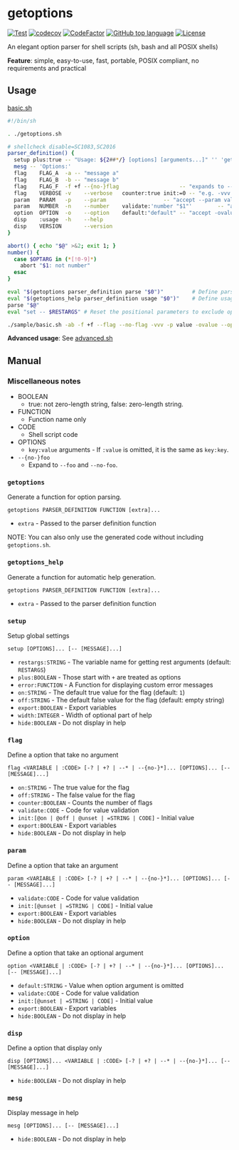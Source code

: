 # getoptions

[![Test](https://github.com/ko1nksm/getoptions/workflows/Test/badge.svg)](https://github.com/ko1nksm/getoptions/actions)
[![codecov](https://codecov.io/gh/ko1nksm/getoptions/branch/master/graph/badge.svg)](https://codecov.io/gh/ko1nksm/getoptions)
[![CodeFactor](https://www.codefactor.io/repository/github/ko1nksm/getoptions/badge)](https://www.codefactor.io/repository/github/ko1nksm/getoptions)
[![GitHub top language](https://img.shields.io/github/languages/top/ko1nksm/getoptions.svg)](https://github.com/ko1nksm/getoptions/search?l=Shell)
[![License](https://img.shields.io/github/license/ko1nksm/getoptions.svg)](https://github.com/ko1nksm/getoptions/blob/master/LICENSE)

An elegant option parser for shell scripts (sh, bash and all POSIX shells)

**Feature**: simple, easy-to-use, fast, portable, POSIX compliant, no requirements and practical

## Usage

[basic.sh](./sample/basic.sh)

```sh
#!/bin/sh

. ./getoptions.sh

# shellcheck disable=SC1083,SC2016
parser_definition() {
  setup plus:true -- "Usage: ${2##*/} [options] [arguments...]" '' 'getoptions sample' ''
  mesg -- 'Options:'
  flag    FLAG_A  -a -- "message a"
  flag    FLAG_B  -b -- "message b"
  flag    FLAG_F  -f +f --{no-}flag                   -- "expands to --flag and --no-flag"
  flag    VERBOSE -v    --verbose   counter:true init:=0 -- "e.g. -vvv is verbose level 3"
  param   PARAM   -p    --param                  -- "accept --param value / --param=value"
  param   NUMBER  -n    --number    validate:'number "$1"'        -- "accept only numbers"
  option  OPTION  -o    --option    default:"default" -- "accept -ovalue / --option=value"
  disp    :usage  -h    --help
  disp    VERSION       --version
}

abort() { echo "$@" >&2; exit 1; }
number() {
  case $OPTARG in (*[!0-9]*)
    abort "$1: not number"
  esac
}

eval "$(getoptions parser_definition parse "$0")"         # Define parse() function
eval "$(getoptions_help parser_definition usage "$0")"    # Define usage() function
parse "$@"
eval "set -- $RESTARGS" # Reset the positional parameters to exclude options
```

```sh
./sample/basic.sh -ab -f +f --flag --no-flag -vvv -p value -ovalue --option=value 1 2 -- 3 -f
```

**Advanced usage**: See [advanced.sh](./sample/advanced.sh)

## Manual

### Miscellaneous notes

- BOOLEAN
  - true: not zero-length string, false: zero-length string.
- FUNCTION
  - Function name only
- CODE
  - Shell script code
- OPTIONS
  - `key:value` arguments - If `:value` is omitted, it is the same as `key:key`.
- `--{no-}foo`
  - Expand to `--foo` and `--no-foo`.

### `getoptions`

Generate a function for option parsing.

`getoptions PARSER_DEFINITION FUNCTION [extra]...`

- `extra` - Passed to the parser definition function

NOTE: You can also only use the generated code without including `getoptions.sh`.

### `getoptions_help`

Generate a function for automatic help generation.

`getoptions PARSER_DEFINITION FUNCTION [extra]...`

- `extra` - Passed to the parser definition function

### `setup`

Setup global settings

`setup [OPTIONS]... [-- [MESSAGE]...]`

- `restargs:STRING` - The variable name for getting rest arguments (default: `RESTARGS`)
- `plus:BOOLEAN` - Those start with `+` are treated as options
- `error:FUNCTION` - A Function for displaying custom error messages
- `on:STRING` - The default true value for the flag (default: `1`)
- `off:STRING` - The default false value for the flag (default: empty string)
- `export:BOOLEAN` - Export variables
- `width:INTEGER` - Width of optional part of help
- `hide:BOOLEAN` - Do not display in help

### `flag`

Define a option that take no argument

`flag <VARIABLE | :CODE> [-? | +? | --* | --{no-}*]... [OPTIONS]... [-- [MESSAGE]...]`

- `on:STRING` - The true value for the flag
- `off:STRING` - The false value for the flag
- `counter:BOOLEAN` - Counts the number of flags
- `validate:CODE` - Code for value validation
- `init:[@on | @off | @unset | =STRING | CODE]` - Initial value
- `export:BOOLEAN` - Export variables
- `hide:BOOLEAN` - Do not display in help

### `param`

Define a option that take an argument

`param <VARIABLE | :CODE> [-? | +? | --* | --{no-}*]... [OPTIONS]... [-- [MESSAGE]...]`

- `validate:CODE` - Code for value validation
- `init:[@unset | =STRING | CODE]` - Initial value
- `export:BOOLEAN` - Export variables
- `hide:BOOLEAN` - Do not display in help

### `option`

Define a option that take an optional argument

`option <VARIABLE | :CODE> [-? | +? | --* | --{no-}*]... [OPTIONS]... [-- [MESSAGE]...]`

- `default:STRING` - Value when option argument is omitted
- `validate:CODE` - Code for value validation
- `init:[@unset | =STRING | CODE]` - Initial value
- `export:BOOLEAN` - Export variables
- `hide:BOOLEAN` - Do not display in help

### `disp`

Define a option that display only

`disp [OPTIONS]... <VARIABLE | :CODE> [-? | +? | --* | --{no-}*]... [-- [MESSAGE]...]`

- `hide:BOOLEAN` - Do not display in help

### `mesg`

Display message in help

`mesg [OPTIONS]... [-- [MESSAGE]...]`

- `hide:BOOLEAN` - Do not display in help
